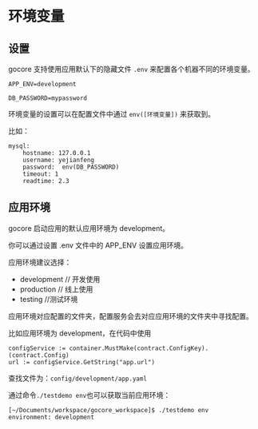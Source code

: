 # 环境变量

## 设置

gocore 支持使用应用默认下的隐藏文件 `.env` 来配置各个机器不同的环境变量。

```
APP_ENV=development

DB_PASSWORD=mypassword
```

环境变量的设置可以在配置文件中通过 `env([环境变量])` 来获取到。

比如：

```
mysql:
    hostname: 127.0.0.1
    username: yejianfeng
    password:  env(DB_PASSWORD)
    timeout: 1
    readtime: 2.3
```


## 应用环境

gocore 启动应用的默认应用环境为 development。

你可以通过设置 .env 文件中的 APP_ENV 设置应用环境。

应用环境建议选择：
- development // 开发使用
- production // 线上使用
- testing //测试环境

应用环境对应配置的文件夹，配置服务会去对应应用环境的文件夹中寻找配置。

比如应用环境为 development，在代码中使用
```
configService := container.MustMake(contract.ConfigKey).(contract.Config)
url := configService.GetString("app.url")
```

查找文件为：`config/development/app.yaml`

通过命令`./testdemo env`也可以获取当前应用环境：

```
[~/Documents/workspace/gocore_workspace]$ ./testdemo env
environment: development
```
